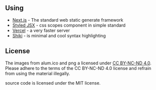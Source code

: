 ## Using

- [Next.js](https://nextjs.org/) - The standard web static generate framework
- [Styled JSX](https://nextjs.org/blog/styling-next-with-styled-jsx) - css scopes component in simple standard
- [Vercel](https://vercel.com/) - a very faster server
- [Shiki](https://shiki.matsu.io/) - is minimal and cool syntax highlighting

## License

The images from alum.ico and png a licensed under [CC BY-NC-ND 4.0](https://creativecommons.org/licenses/by-nc-nd/4.0/).  
Please adhere to the terms of the CC BY-NC-ND 4.0 license and refrain from using the material illegally.

source code is licensed under the MIT license.
